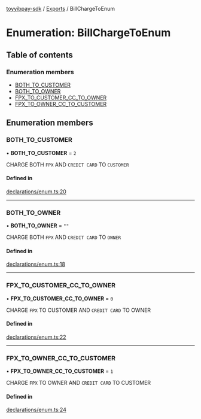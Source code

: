 [toyyibpay-sdk](../README.md) / [Exports](../modules.md) / BillChargeToEnum

# Enumeration: BillChargeToEnum

## Table of contents

### Enumeration members

- [BOTH\_TO\_CUSTOMER](BillChargeToEnum.md#both_to_customer)
- [BOTH\_TO\_OWNER](BillChargeToEnum.md#both_to_owner)
- [FPX\_TO\_CUSTOMER\_CC\_TO\_OWNER](BillChargeToEnum.md#fpx_to_customer_cc_to_owner)
- [FPX\_TO\_OWNER\_CC\_TO\_CUSTOMER](BillChargeToEnum.md#fpx_to_owner_cc_to_customer)

## Enumeration members

### BOTH\_TO\_CUSTOMER

• **BOTH\_TO\_CUSTOMER** = `2`

CHARGE BOTH `FPX` AND `CREDIT CARD` TO `CUSTOMER`

#### Defined in

[declarations/enum.ts:20](https://github.com/fadhilx/toyyibpay-sdk-js/blob/7872f63/src/declarations/enum.ts#L20)

___

### BOTH\_TO\_OWNER

• **BOTH\_TO\_OWNER** = `""`

CHARGE BOTH `FPX` AND `CREDIT CARD` TO `OWNER`

#### Defined in

[declarations/enum.ts:18](https://github.com/fadhilx/toyyibpay-sdk-js/blob/7872f63/src/declarations/enum.ts#L18)

___

### FPX\_TO\_CUSTOMER\_CC\_TO\_OWNER

• **FPX\_TO\_CUSTOMER\_CC\_TO\_OWNER** = `0`

CHARGE `FPX` TO CUSTOMER AND `CREDIT CARD` TO OWNER

#### Defined in

[declarations/enum.ts:22](https://github.com/fadhilx/toyyibpay-sdk-js/blob/7872f63/src/declarations/enum.ts#L22)

___

### FPX\_TO\_OWNER\_CC\_TO\_CUSTOMER

• **FPX\_TO\_OWNER\_CC\_TO\_CUSTOMER** = `1`

CHARGE `FPX` TO OWNER AND `CREDIT CARD` TO CUSTOMER

#### Defined in

[declarations/enum.ts:24](https://github.com/fadhilx/toyyibpay-sdk-js/blob/7872f63/src/declarations/enum.ts#L24)
